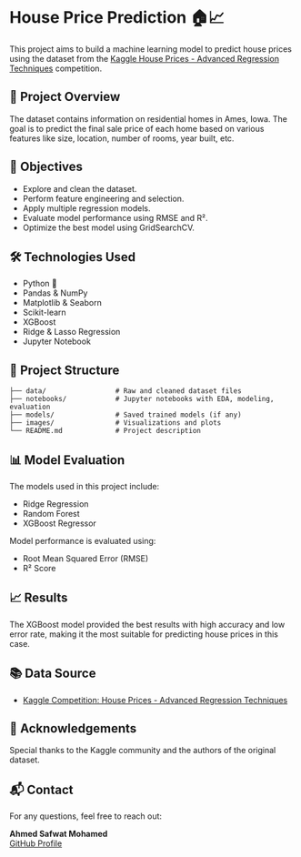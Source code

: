 # House Price Prediction 🏠📈

This project aims to build a machine learning model to predict house prices using the dataset from the [Kaggle House Prices - Advanced Regression Techniques](https://www.kaggle.com/c/house-prices-advanced-regression-techniques) competition.

## 📌 Project Overview

The dataset contains information on residential homes in Ames, Iowa. The goal is to predict the final sale price of each home based on various features like size, location, number of rooms, year built, etc.

## 🚀 Objectives

- Explore and clean the dataset.
- Perform feature engineering and selection.
- Apply multiple regression models.
- Evaluate model performance using RMSE and R².
- Optimize the best model using GridSearchCV.

## 🛠️ Technologies Used

- Python 🐍
- Pandas & NumPy
- Matplotlib & Seaborn
- Scikit-learn
- XGBoost
- Ridge & Lasso Regression
- Jupyter Notebook

## 📁 Project Structure

```
├── data/                 # Raw and cleaned dataset files
├── notebooks/            # Jupyter notebooks with EDA, modeling, evaluation
├── models/               # Saved trained models (if any)
├── images/               # Visualizations and plots
└── README.md             # Project description
```

## 📊 Model Evaluation

The models used in this project include:

- Ridge Regression
- Random Forest
- XGBoost Regressor

Model performance is evaluated using:
- Root Mean Squared Error (RMSE)
- R² Score

## 📈 Results

The XGBoost model provided the best results with high accuracy and low error rate, making it the most suitable for predicting house prices in this case.

## 📚 Data Source

- [Kaggle Competition: House Prices - Advanced Regression Techniques](https://www.kaggle.com/c/house-prices-advanced-regression-techniques/data)

## 🙌 Acknowledgements

Special thanks to the Kaggle community and the authors of the original dataset.

## 📬 Contact

For any questions, feel free to reach out:

**Ahmed Safwat Mohamed**  
[GitHub Profile](https://github.com/AhmedSafwatMohamed)